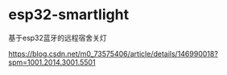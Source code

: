 # esp32-smartlight
基于esp32蓝牙的远程宿舍关灯

https://blog.csdn.net/m0_73575406/article/details/146990018?spm=1001.2014.3001.5501
